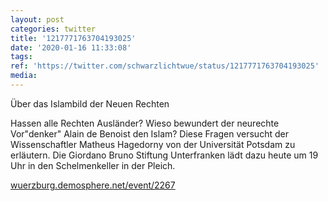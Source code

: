 ```yaml
---
layout: post
categories: twitter
title: '1217771763704193025'
date: '2020-01-16 11:33:08'
tags: 
ref: 'https://twitter.com/schwarzlichtwue/status/1217771763704193025'
media:
---
```

Über das Islambild der Neuen Rechten



Hassen alle Rechten Ausländer? Wieso bewundert der neurechte Vor"denker" Alain de Benoist den Islam? Diese Fragen versucht der Wissenschaftler Matheus Hagedorny von der Universität Potsdam zu erläutern. 
Die Giordano Bruno Stiftung Unterfranken lädt dazu heute um 19 Uhr in den Schelmenkeller in der Pleich.



[wuerzburg.demosphere.net/event/2267](https://wuerzburg.demosphere.net/event/2267) 